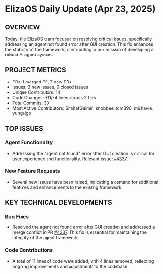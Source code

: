# ElizaOS Daily Update (Apr 23, 2025)

## OVERVIEW 
Today, the ElizaOS team focused on resolving critical issues, specifically addressing an agent not found error after GUI creation. This fix enhances the stability of the framework, contributing to our mission of developing a robust AI agent system.

## PROJECT METRICS
- PRs: 1 merged PR, 7 new PRs
- Issues: 3 new issues, 0 closed issues
- Unique Contributors: 14
- Code Changes: +11/-4 lines across 2 files
- Total Commits: 30
- Most Active Contributors: ShahafGaimin, snobbee, tcm390, michavie, yungalgo

## TOP ISSUES
### Agent Functionality
- Addressing the "agent not found" error after GUI creation is critical for user experience and functionality. Relevant issue: [#4337](https://github.com/elizaos/eliza/issues/4337).

### New Feature Requests
- Several new issues have been raised, indicating a demand for additional features and enhancements to the existing framework. 

## KEY TECHNICAL DEVELOPMENTS
### Bug Fixes
- Resolved the agent not found error after GUI creation and addressed a merge conflict in PR [#4337](https://github.com/elizaos/eliza/pull/4337). This fix is essential for maintaining the integrity of the agent framework.

### Code Contributions
- A total of 11 lines of code were added, with 4 lines removed, reflecting ongoing improvements and adjustments to the codebase.